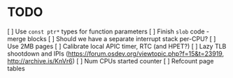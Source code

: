# TODO

[ ] Use `const ptr*` types for function parameters
[ ] Finish `slob` code - merge blocks
[ ] Should we have a separate interrupt stack per-CPU?
[ ] Use 2MB pages
[ ] Calibrate local APIC timer, RTC (and HPET?)
[ ] Lazy TLB shootdown and IPIs (https://forum.osdev.org/viewtopic.php?f=15&t=23919, http://archive.is/KnVr6)
[ ] Num CPUs started counter
[ ] Refcount page tables
